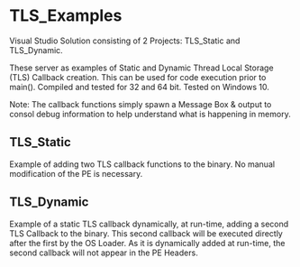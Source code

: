 # TLS_Examples
Visual Studio Solution consisting of 2 Projects: TLS_Static and TLS_Dynamic.

These server as examples of Static and Dynamic Thread Local Storage (TLS) Callback creation. This can be used for code execution prior to main(). Compiled and tested for 32 and 64 bit. Tested on Windows 10.

Note: The callback functions simply spawn a Message Box & output to consol debug information to help understand what is happening in memory.

## TLS_Static
Example of adding two TLS callback functions to the binary. No manual modification of the PE is necessary.

## TLS_Dynamic
Example of a static TLS callback dynamically, at run-time, adding a second TLS Callback to the binary. This second callback will be executed directly after the first by the OS Loader. As it is dynamically added at run-time, the second callback will not appear in the PE Headers.
